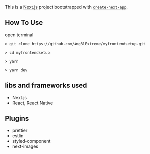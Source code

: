 This is a [Next.js](https://nextjs.org/) project bootstrapped with [`create-next-app`](https://github.com/vercel/next.js/tree/canary/packages/create-next-app).

## How To Use

open terminal

```
> git clone https://github.com/Ang3lExtreme/myfrontendsetup.git

> cd myfrontendsetup

> yarn

> yarn dev
```

## libs and frameworks used

- Next.js
- React, React Native

## Plugins

- prettier
- estlin
- styled-component
- next-images
